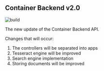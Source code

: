 ## Container Backend v2.0

![build](https://github.com/vladNed/container_backend/workflows/Python%20application/badge.svg)

The new update of the Container Backend API.

Changes that will occur:
1. The controllers will be separated into apps
2. Tesseract engine will be improved
3. Search engine implementation
4. Storing documents will be improved
